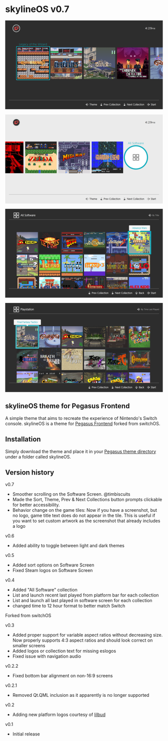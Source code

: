 # skylineOS v0.7

![skylineOS Pegasus theme](assets/images/screenshot_bar_start.png)

![skylineOS Pegasus theme](assets/images/screenshot_bar_end.png)

![skylineOS Pegasus theme](assets/images/screenshot_allsoft.png)

![skylineOS Pegasus theme](assets/images/screenshot_allsoft_ps1.png)

## skylineOS theme for Pegasus Frontend

A simple theme that aims to recreate the experience of Nintendo's Switch console. skylineOS is a theme for [Pegasus Frontend](http://pegasus-frontend.org/) forked from switchOS.

## Installation

Simply download the theme and place it in your [Pegasus theme directory](http://pegasus-frontend.org/docs/user-guide/installing-themes/) under a folder called skylineOS.

## Version history
v0.7
 - Smoother scrolling on the Software Screen. @timbiscuits
 - Made the Sort, Theme, Prev & Next Collections button prompts clickable for better accessibility.
 - Behavior change on the game tiles: Now if you have a screenshot, but no logo, game title text does do not appear in the tile. This is useful if you want to set custom artwork as the screenshot that already includes a logo

v0.6
- Added ability to toggle between light and dark themes

v0.5
- Added sort options on Software Screen
- Fixed Steam logos on Software Screen

v0.4
- Added "All Software" collection
- List and launch recent last played from platform bar for each collection
- List and launch all last played in software screen for each collection
- changed time to 12 hour format to better match Switch

Forked from switchOS

v0.3
- Added proper support for variable aspect ratios without decreasing size. Now properly supports 4:3 aspect ratios and should look correct on smaller screens
- Added logos or collection text for missing eslogos
- Fixed issue with navigation audio

v0.2.2
- Fixed bottom bar alignment on non-16:9 screens

v0.2.1
- Removed Qt.QML inclusion as it apparently is no longer supported

v0.2
- Adding new platform logos courtesy of [lilbud](https://github.com/lilbud/es-theme-switch)

v0.1
- Initial release
